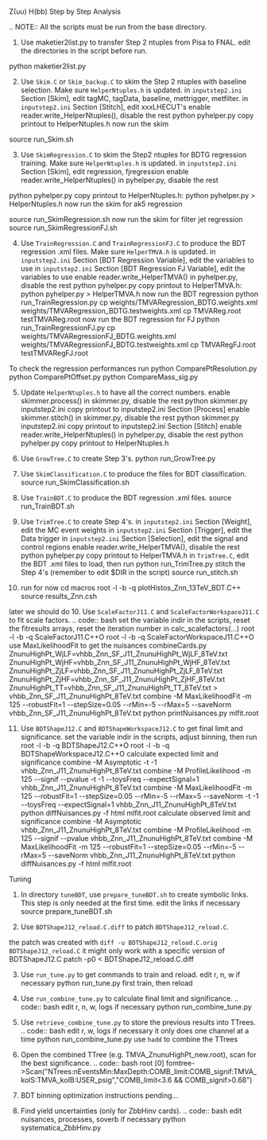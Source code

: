 
Z(υυ) H(bb) Step by Step
Analysis

.. NOTE::
All the scripts must be run from the base directory.
1. Use maketier2list.py to transfer Step 2 ntuples from Pisa to FNAL.
 edit the directories in the script before run.

python maketier2list.py

2. Use `Skim.C` or `Skim_backup.C` to skim the Step 2 ntuples with baseline selection. Make sure `HelperNtuples.h` is updated.
 in `inputstep2.ini` Section [Skim], edit tagMC, tagData, baseline, mettrigger, metfilter.
 in `inputstep2.ini` Section [Stitch], edit xxxLHECUT's
 enable reader.write_HelperNtuples(), disable the rest
python pyhelper.py
 copy printout to HelperNtuples.h
 now run the skim

source run_Skim.sh

3. Use `SkimRegression.C` to skim the Step2 ntuples for BDTG regression training. Make sure `HelperNtuples.h` is updated.
 in `inputstep2.ini` Section [Skim], edit regression, fjregression
 enable reader.write_HelperNtuples() in pyhelper.py, disable the rest

python pyhelper.py
 copy printout to HelperNtuples.h: python pyhelper.py > HelperNtuples.h
 now run the skim for ak5 regression

source run_SkimRegression.sh
 now run the skim for filter jet regression
source run_SkimRegressionFJ.sh

4. Use `TrainRegression.C` and `TrainRegressionFJ.C` to produce the BDT regression .xml files. Make sure `HelperTMVA.h` is updated.
 in `inputstep2.ini` Section [BDT Regression Variable], edit the variables to use
 in `inputstep2.ini` Section [BDT Regression FJ Variable], edit the variables to use
 enable reader.write_HelperTMVA() in pyhelper.py, disable the rest
python pyhelper.py
copy printout to HelperTMVA.h: python pyhelper.py > HelperTMVA.h
 now run the BDT regression
python run_TrainRegression.py
cp weights/TMVARegression_BDTG.weights.xml weights/TMVARegression_BDTG.testweights.xml
cp TMVAReg.root testTMVAReg.root
 now run the BDT regression for FJ
python run_TrainRegressionFJ.py
cp weights/TMVARegressionFJ_BDTG.weights.xml weights/TMVARegressionFJ_BDTG.testweights.xml
cp TMVARegFJ.root testTMVARegFJ.root

To check the regression performances run
python ComparePtResolution.py
python ComparePtOffset.py
python CompareMass_sig.py

5. Update `HelperNtuples.h` to have all the correct numbers.
enable skimmer.process() in skimmer.py, disable the rest
python skimmer.py inputstep2.ini
 copy printout to inputstep2.ini Section [Process]
 enable skimmer.stitch() in skimmer.py, disable the rest
python skimmer.py inputstep2.ini
 copy printout to inputstep2.ini Section [Stitch]
 enable reader.write_HelperNtuples() in pyhelper.py, disable the rest
python pyhelper.py
 copy printout to HelperNtuples.h

6. Use `GrowTree.C` to create Step 3's.
python run_GrowTree.py

7. Use `SkimClassification.C` to produce the files for BDT classification.
source run_SkimClassification.sh

8. Use `TrainBDT.C` to produce the BDT regression .xml files.
source run_TrainBDT.sh

9. Use `TrimTree.C` to create Step 4's.
 in `inputstep2.ini` Section [Weight], edit the MC event weights
 in `inputstep2.ini` Section [Trigger], edit the Data trigger
 in `inputstep2.ini` Section [Selection], edit the signal and control regions
 enable reader.write_HelperTMVA(), disable the rest
python pyhelper.py
 copy printout to HelperTMVA.h
 in `TrimTree.C`, edit the BDT .xml files to load, then run
python run_TrimTree.py
 stitch the Step 4's (remember to edit $DIR in the script)
source run_stitch.sh

10. run for now
cd macros
root -l -b -q plotHistos_Znn_13TeV_BDT.C++
source results_Znn.csh


later we should do
10. Use `ScaleFactorJ11.C` and `ScaleFactorWorkspaceJ11.C` to fit scale factors.
.. code:: bash
 set the variable indir in the scripts, reset the fitresults arrays, reset the iteration number in calc_scalefactors(...)
root -l -b -q ScaleFactorJ11.C++O
root -l -b -q ScaleFactorWorkspaceJ11.C++O
 use MaxLikelihoodFit to get the nuisances
combineCards.py ZnunuHighPt_WjLF=vhbb_Znn_SF_J11_ZnunuHighPt_WjLF_8TeV.txt ZnunuHighPt_WjHF=vhbb_Znn_SF_J11_ZnunuHighPt_WjHF_8TeV.txt ZnunuHighPt_ZjLF=vhbb_Znn_SF_J11_ZnunuHighPt_ZjLF_8TeV.txt ZnunuHighPt_ZjHF=vhbb_Znn_SF_J11_ZnunuHighPt_ZjHF_8TeV.txt ZnunuHighPt_TT=vhbb_Znn_SF_J11_ZnunuHighPt_TT_8TeV.txt > vhbb_Znn_SF_J11_ZnunuHighPt_8TeV.txt
combine -M MaxLikelihoodFit -m 125 --robustFit=1 --stepSize=0.05 --rMin=-5 --rMax=5 --saveNorm vhbb_Znn_SF_J11_ZnunuHighPt_8TeV.txt
python printNuisances.py mlfit.root

11. Use `BDTShapeJ12.C` and `BDTShapeWorkspaceJ12.C` to get final limit and significance.
 set the variable indir in the scripts, adjust binning, then run
root -l -b -q BDTShapeJ12.C++O
root -l -b -q BDTShapeWorkspaceJ12.C++O
 calculate expected limit and significance
combine -M Asymptotic -t -1 vhbb_Znn_J11_ZnunuHighPt_8TeV.txt
combine -M ProfileLikelihood -m 125 --signif --pvalue -t -1 --toysFreq --expectSignal=1 vhbb_Znn_J11_ZnunuHighPt_8TeV.txt
combine -M MaxLikelihoodFit -m 125 --robustFit=1 --stepSize=0.05 --rMin=-5 --rMax=5 --saveNorm -t -1 --toysFreq --expectSignal=1 vhbb_Znn_J11_ZnunuHighPt_8TeV.txt
python diffNuisances.py -f html mlfit.root
 calculate observed limit and significance
combine -M Asymptotic vhbb_Znn_J11_ZnunuHighPt_8TeV.txt
combine -M ProfileLikelihood -m 125 --signif --pvalue vhbb_Znn_J11_ZnunuHighPt_8TeV.txt
combine -M MaxLikelihoodFit -m 125 --robustFit=1 --stepSize=0.05 --rMin=-5 --rMax=5 --saveNorm vhbb_Znn_J11_ZnunuHighPt_8TeV.txt
python diffNuisances.py -f html mlfit.root

Tuning

1. In directory `tuneBDT`, use `prepare_tuneBDT.sh` to create symbolic links. This step is only needed at the first time.
 edit the links if necessary
source prepare_tuneBDT.sh

2. Use `BDTShapeJ12_reload.C.diff` to patch `BDTShapeJ12_reload.C`.

 the patch was created with `diff -u BDTShapeJ12_reload.C.orig BDTShapeJ12_reload.C`
 it might only work with a specific version of BDTShapeJ12.C
patch -p0 < BDTShapeJ12_reload.C.diff

3. Use `run_tune.py` to get commands to train and reload.
 edit r, n, w if necessary
python run_tune.py
 first train, then reload

4. Use `run_combine_tune.py` to calculate final limit and significance.
.. code:: bash
 edit r, n, w, logs if necessary
python run_combine_tune.py

5. Use `retrieve_combine_tune.py` to store the previous results into TTrees.
.. code:: bash
 edit r, w, logs if necessary
 it only does one channel at a time
python run_combine_tune.py
 use `hadd` to combine the TTrees

6. Open the combined TTree (e.g. TMVA_ZnunuHighPt_new.root), scan for the best significance.
.. code:: bash
root [0] fomtree->Scan("NTrees:nEventsMin:MaxDepth:COMB_limit:COMB_signif:TMVA_kolS:TMVA_kolB:USER_psig","COMB_limit<3.6 && COMB_signif>0.68")
98. BDT binning optimization instructions pending...
99. Find yield uncertainties (only for ZbbHinv cards).
.. code:: bash
 edit nuisances, processes, soverb if necessary
python systematica_ZbbHinv.py

